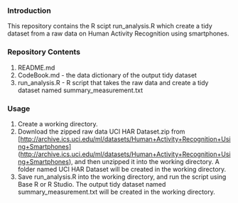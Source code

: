 ### Introduction

This repository contains the R scipt run\_analysis.R which create a tidy dataset from a raw data on Human Activity Recognition using smartphones. 

### Repository Contents

1. README.md
2. CodeBook.md - the data dictionary of the output tidy dataset
3. run\_analysis.R - R script that takes the raw data and create a tidy dataset named summary\_measurement.txt

### Usage

1. Create a working directory.
2. Download the zipped raw data UCI HAR Dataset.zip from [http://archive.ics.uci.edu/ml/datasets/Human+Activity+Recognition+Using+Smartphones] (http://archive.ics.uci.edu/ml/datasets/Human+Activity+Recognition+Using+Smartphones), and then unzipped it into the working directory. A folder named UCI HAR Dataset will be created in the working directory.
3. Save run_analysis.R into the working directory, and run the script using Base R or R Studio. The output tidy dataset named summary\_measurement.txt will be created in the working directory.
